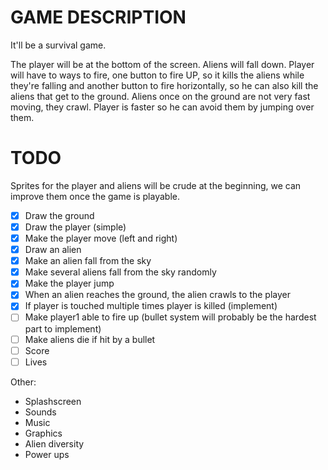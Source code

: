# GAME DESCRIPTION

It'll be a survival game.

The player will be at the bottom of the screen. Aliens will fall down. Player
will have to ways to fire, one button to fire UP, so it kills the aliens while
they're falling and another button to fire horizontally, so he can also kill
the aliens that get to the ground. Aliens once on the ground are not very fast
moving, they crawl. Player is faster so he can avoid them by jumping over them.

# TODO

Sprites for the player and aliens will be crude at the beginning, we can
improve them once the game is playable.

- [X] Draw the ground
- [X] Draw the player (simple)
- [X] Make the player move (left and right)
- [X] Draw an alien
- [X] Make an alien fall from the sky
- [X] Make several aliens fall from the sky randomly
- [X] Make the player jump
- [X] When an alien reaches the ground, the alien crawls to the player
- [X] If player is touched multiple times player is killed (implement)
- [ ] Make player1 able to fire up (bullet system will probably be the hardest part
  to implement)
- [ ] Make aliens die if hit by a bullet
- [ ] Score
- [ ] Lives

Other:

- Splashscreen
- Sounds
- Music
- Graphics
- Alien diversity
- Power ups
